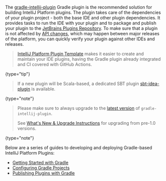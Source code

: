 [//]: # (title: Building Plugins with Gradle)

<!-- Copyright 2000-2021 JetBrains s.r.o. and other contributors. Use of this source code is governed by the Apache 2.0 license that can be found in the LICENSE file. -->

The [gradle-intellij-plugin](https://github.com/JetBrains/gradle-intellij-plugin) Gradle plugin is the recommended solution for building IntelliJ Platform plugins.
The plugin takes care of the dependencies of your plugin project - both the base IDE and other plugin dependencies.
It provides tasks to run the IDE with your plugin and to package and publish your plugin to the [JetBrains Plugins Repository](https://plugins.jetbrains.com).
To make sure that a plugin is not affected by [API changes](api_changes_list.md), which may happen between major releases of the platform, you can quickly verify your plugin against other IDEs and releases.

 >  [IntelliJ Platform Plugin Template](https://github.com/JetBrains/intellij-platform-plugin-template) makes it easier to create and maintain your IDE plugins, having the Gradle plugin already integrated and CI covered with GitHub Actions.
 >
 {type="tip"}

 >  If a new plugin will be Scala-based, a dedicated SBT plugin [sbt-idea-plugin](https://github.com/JetBrains/sbt-idea-plugin) is available.
 >
 {type="note"}


 > Please make sure to always upgrade to the [latest version](https://github.com/JetBrains/gradle-intellij-plugin/releases) of `gradle-intellij-plugin`.
 > 
 > See [What's New & Upgrade Instructions](https://lp.jetbrains.com/gradle-intellij-plugin) for upgrading from pre-1.0 versions. 
 >
 {type="note"}

Below are a series of guides to developing and deploying Gradle-based IntelliJ Platform Plugins:

* [Getting Started with Gradle](gradle_prerequisites.md)
* [Configuring Gradle Projects](gradle_guide.md)
* [Publishing Plugins with Gradle](deployment.md)